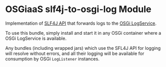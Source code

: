 # OSGiaaS slf4j-to-osgi-log Module

Implementation of [SLF4J API](http://www.slf4j.org/) that forwards logs to the
[OSGi LogService](https://osgi.org/javadoc/r6/cmpn/index.html).

To use this bundle, simply install and start it in any OSGi container where a OSGi LogService is available.

Any bundles (including wrapped jars) which use the SFL4J API for logging will resolve without errors, and all their
logging will be available for consumption by OSGi `LogListener` instances.
